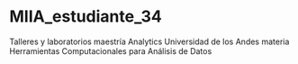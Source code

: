 # MIIA_estudiante_34
Talleres y laboratorios maestría Analytics Universidad de los Andes materia Herramientas Computacionales para Análisis de Datos
